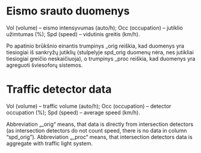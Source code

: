 # Eismo srauto duomenys

Vol (volume) – eismo intensyvumas (auto/h);
Occ (occupation) – jutiklio užimtumas (%);
Spd (speed) – vidutinis greitis (km/h).

Po apatinio brūkšnio einantis trumpinys _orig reiškia, kad duomenys yra tiesiogiai iš sankryžų jutiklių (stulpelyje spd_orig duomenų nėra, nes jutikliai tiesiogiai greičio neskaičiuoja), o trumpinys _proc reiškia, kad duomenys yra agreguoti šviesoforų sistemos.

# Traffic detector data

Vol (volume) – traffic volume (auto/h);
Occ (occupation) – detector occupation (%);
Spd (speed) – average speed (km/h).

Abbreviation „_orig“ means, that data is directly from intersection detectors (as intersection detectors do not count speed, there is no data in column “spd_orig”). Abbreviation „_proc“ means, that intersection detectors data is aggregate with traffic light system.
